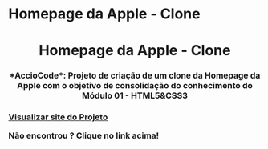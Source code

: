 # Homepage da Apple - Clone
<h1 align="center">Homepage da Apple - Clone</h1>
<h3 align="center"></p>*AccioCode*: Projeto de criação de um clone da Homepage da Apple com o objetivo de consolidação do conhecimento do Módulo 01 - HTML5&amp;CSS3<h3/>

[Visualizar site do Projeto](https://phpablo.github.io/clone-homepage-apple/) <p/>

**Não encontrou ? Clique no link acima!**
